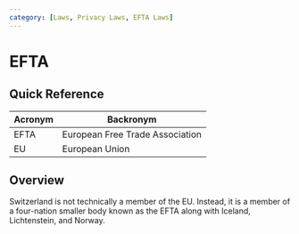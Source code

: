 ```yaml
---
category: [Laws, Privacy Laws, EFTA Laws]
---
```


# EFTA

## Quick Reference

| Acronym | Backronym |
| - | - |
| EFTA | European Free Trade Association |
| EU | European Union |

## Overview

Switzerland is not technically a member of the EU. Instead, it is a member of a four-nation smaller body known as the EFTA along with Iceland, Lichtenstein, and Norway.
